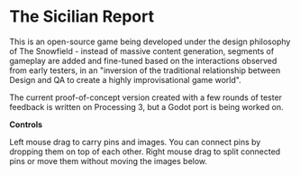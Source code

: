 # The Sicilian Report

This is an open-source game being developed under the design philosophy of The Snowfield - instead of massive content generation, segments of gameplay are added and fine-tuned based on the interactions observed from early testers, in an "inversion of the traditional relationship between Design and QA to create a highly improvisational game world".

The current proof-of-concept version created with a few rounds of tester feedback is written on Processing 3, but a Godot port is being worked on.

**Controls**

Left mouse drag to carry pins and images. You can connect pins by dropping them on top of each other. Right mouse drag to split connected pins or move them without moving the images below.
